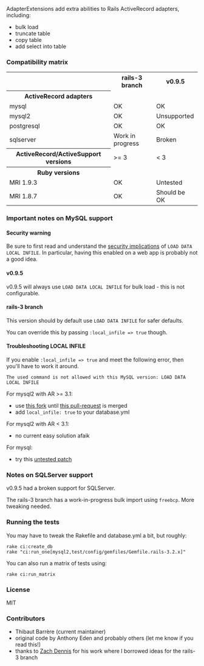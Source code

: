 AdapterExtensions add extra abilities to Rails ActiveRecord adapters, including:

* bulk load
* truncate table
* copy table
* add select into table

### Compatibility matrix

<table>
  <tr>
    <th></th>
    <th>rails-3 branch</th>
    <th>v0.9.5</th>
  </tr>
  <tr>
    <th>ActiveRecord adapters</th>
    <td></td>
    <td></td>
  <tr>
    <td>mysql</td>
    <td>OK</td>
    <td>OK</td>
  </tr>
  <tr>
    <td>mysql2</td>
    <td>OK</td>
    <td>Unsupported</td>
  </tr>
  <tr>
    <td>postgresql</td>
    <td>OK</td>
    <td>OK</td>
  </tr>
  <tr>
    <td>sqlserver</td>
    <td>Work in progress</td>
    <td>Broken</td>
  </tr>
  <tr>
    <th>ActiveRecord/ActiveSupport versions</th>
    <td>&gt;= 3</td>
    <td>&lt; 3</td>
  </tr>
  <tr>
    <th>Ruby versions</th>
  </tr>
  <tr>
    <td>MRI 1.9.3</td>
    <td>OK</td>
    <td>Untested</td>
  </tr>
  <tr>
    <td>MRI 1.8.7</td>
    <td>OK</td>
    <td>Should be OK</td>
  </tr>   
</table>

### Important notes on MySQL support

#### Security warning

Be sure to first read and understand the [security implications](http://dev.mysql.com/doc/refman/5.0/en/load-data-local.html) of `LOAD DATA LOCAL INFILE`. In particular, having this enabled on a web app is probably not a good idea.

#### v0.9.5

v0.9.5 will always use `LOAD DATA LOCAL INFILE` for bulk load - this is not configurable.

#### rails-3 branch

This version should by default use `LOAD DATA INFILE` for safer defaults.

You can override this by passing `:local_infile => true` though.

#### Troubleshooting LOCAL INFILE

If you enable `:local_infile => true` and meet the following error, then you'll have to work it around.

```
The used command is not allowed with this MySQL version: LOAD DATA LOCAL INFILE
```

For mysql2 with AR >= 3.1:

- use [this fork](https://github.com/activewarehouse/mysql2) until [this pull-request](https://github.com/brianmario/mysql2/pull/242) is merged 
- add `local_infile: true` to your database.yml

For mysql2 with AR < 3.1:

- no current easy solution afaik

For mysql:

- try this [untested patch](https://github.com/activewarehouse/adapter_extensions/issues/7)

### Notes on SQLServer support

v0.9.5 had a broken support for SQLServer.

The rails-3 branch has a work-in-progress bulk import using `freebcp`. More tweaking needed.

### Running the tests

You may have to tweak the Rakefile and database.yml a bit, but roughly:

```
rake ci:create_db
rake "ci:run_one[mysql2,test/config/gemfiles/Gemfile.rails-3.2.x]"
```

You can also run a matrix of tests using:

```
rake ci:run_matrix
```

### License

MIT

### Contributors

* Thibaut Barrère (current maintainer)
* original code by Anthony Eden and probably others (let me know if you read this!)
* thanks to [Zach Dennis](https://github.com/zdennis/activerecord-import) for his work where I borrowed ideas for the rails-3 branch
